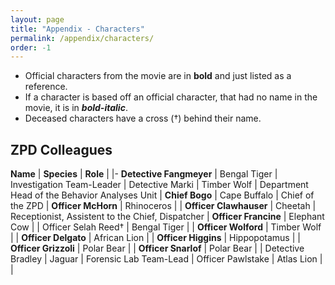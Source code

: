 ```yaml
---
layout: page
title: "Appendix - Characters"
permalink: /appendix/characters/
order: -1
---
```

 - Official characters from the movie are in **bold** and just listed as a reference.
 - If a character is based off an official character, that had no name in the movie, it is in _**bold-italic**_.
 - Deceased characters have a cross (†) behind their name.

## ZPD Colleagues

**Name** | **Species** | **Role** |
|-
**Detective Fangmeyer** | Bengal Tiger | Investigation Team-Leader |
Detective Marki | Timber Wolf | Department Head of the Behavior Analyses Unit |
**Chief Bogo** | Cape Buffalo | Chief of the ZPD |
**Officer McHorn** | Rhinoceros | |
**Officer Clawhauser** | Cheetah | Receptionist, Assistent to the Chief, Dispatcher |
**Officer Francine** | Elephant Cow | |
Officer Selah Reed† | Bengal Tiger | |
**Officer Wolford** | Timber Wolf | |
**Officer Delgato** | African Lion | |
**Officer Higgins** | Hippopotamus | |
**Officer Grizzoli** | Polar Bear | |
**Officer Snarlof** | Polar Bear | |
Detective Bradley | Jaguar | Forensic Lab Team-Lead |
Officer Pawlstake | Atlas Lion | |

